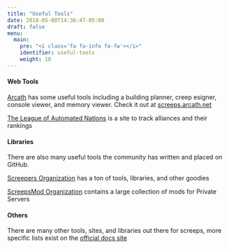 ```yaml
---
title: "Useful Tools"
date: 2018-05-08T14:36:47-05:00
draft: false
menu:
  main:
    pre: "<i class='fa fa-info fa-fw'></i>"
    identifier: useful-tools
    weight: 10
---
```


#### Web Tools

[Arcath](https://screeps.com/a/#!/profile/arcath) has some useful tools including a building planner, creep esigner, console viewer, and memory viewer.
Check it out at [screeps.arcath.net](https://screeps.arcath.net)

[The League of Automated Nations](http://leagueofautomatednations.com) is a site to track alliances and their rankings


#### Libraries

There are also many useful tools the community has written and placed on GitHub.

[Screepers Organization](https://github.com/screepers) has a ton of tools, libraries, and other goodies

[ScreepsMod Organization](https://github.com/screepsmods) contains a large collection of mods for Private Servers

#### Others

There are many other tools, sites, and libraries out there for screeps, more specific lists exist on the [official docs site](http://docs.screeps.com/third-party.html)

